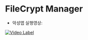 # FileCrypt Manager


- 악성앱 실행영상:

[![Video Label](https://i.ytimg.com/vi/z339k6qQy3g/maxresdefault.jpg)](https://youtu.be/z339k6qQy3g=0s)
